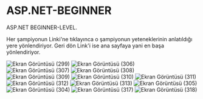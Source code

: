 # ASP.NET-BEGINNER
ASP.NET BEGINNER-LEVEL.

Her şampiyonun Linki'ne tıklayınca o şampiyonun yeteneklerinin anlatıldığı yere yönlendiriyor.
Geri dön Link'i ise ana sayfaya yani en başa yönlendiriyor.

![Ekran Görüntüsü (299)](https://github.com/mhmdsrt/ASP.NET-BEGIN/assets/164398109/4d7d8af7-606e-498c-999a-433af89c3c66)
![Ekran Görüntüsü (306)](https://github.com/mhmdsrt/ASP.NET-BEGIN/assets/164398109/05793dca-066a-484f-96e5-89e208cf729b)
![Ekran Görüntüsü (307)](https://github.com/mhmdsrt/ASP.NET-BEGIN/assets/164398109/d6284985-9a44-4e53-9dcf-81ac6957234d)
![Ekran Görüntüsü (308)](https://github.com/mhmdsrt/ASP.NET-BEGIN/assets/164398109/eb55617e-12e8-404a-9f41-d0720a8b8a6b)
![Ekran Görüntüsü (309)](https://github.com/mhmdsrt/ASP.NET-BEGIN/assets/164398109/583a295c-eb6d-4005-8b8e-d5860cd5bb81)
![Ekran Görüntüsü (310)](https://github.com/mhmdsrt/ASP.NET-BEGIN/assets/164398109/29ad4e93-9c94-422a-b1e4-af8033c2dd1f)
![Ekran Görüntüsü (311)](https://github.com/mhmdsrt/ASP.NET-BEGIN/assets/164398109/0e162e21-ca85-4baf-891c-496c7a8e6447)
![Ekran Görüntüsü (312)](https://github.com/mhmdsrt/ASP.NET-BEGIN/assets/164398109/4d9acf93-66e3-4dc5-999f-53126cbbf5f7)
![Ekran Görüntüsü (313)](https://github.com/mhmdsrt/ASP.NET-BEGIN/assets/164398109/246eda2c-fee9-4879-8026-9df0d74f9623)
![Ekran Görüntüsü (305)](https://github.com/mhmdsrt/ASP.NET-BEGIN/assets/164398109/6915b789-c628-49e0-affb-bad8d0e6470d)
![Ekran Görüntüsü (304)](https://github.com/mhmdsrt/ASP.NET-BEGIN/assets/164398109/b64fe856-5090-41b4-8fa7-15ac3a178154)
![Ekran Görüntüsü (317)](https://github.com/mhmdsrt/ASP.NET-BEGIN/assets/164398109/80f3a59e-372c-4f54-8654-a5a497be04f9)
![Ekran Görüntüsü (318)](https://github.com/mhmdsrt/ASP.NET-BEGIN/assets/164398109/e91a5ef3-04ae-4045-8db1-d4053f68a419)
